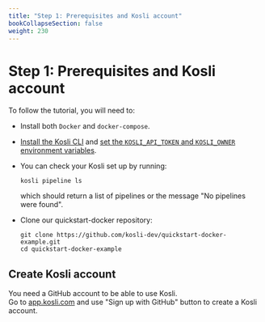 ```yaml
---
title: "Step 1: Prerequisites and Kosli account"
bookCollapseSection: false
weight: 230
---
```


# Step 1: Prerequisites and Kosli account

To follow the tutorial, you will need to:

- Install both `Docker` and `docker-compose`.
- [Install the Kosli CLI](/getting_started/installation) and [set the `KOSLI_API_TOKEN` and `KOSLI_OWNER` environment variables](/getting_started/installation#getting-your-kosli-api-token).
- You can check your Kosli set up by running: 
    ```shell {.command}
    kosli pipeline ls
    ```
    which should return a list of pipelines or the message "No pipelines were found".

- Clone our quickstart-docker repository:
    ```shell {.command}
    git clone https://github.com/kosli-dev/quickstart-docker-example.git
    cd quickstart-docker-example
    ```

## Create Kosli account

You need a GitHub account to be able to use Kosli.  
Go to [app.kosli.com](https://app.kosli.com) and use "Sign up with GitHub" button to create a Kosli account. 
